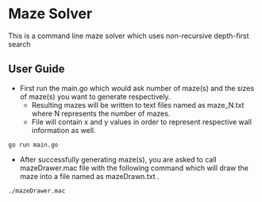 # Maze Solver
This is a command line maze solver which uses non-recursive depth-first search 

## User Guide

- First run the main.go which would ask number of maze(s) and the sizes of maze(s) you want to generate respectively.
  - Resulting mazes will be written to text files named as maze_N.txt where N represents the number of mazes.
  - File will contain x and y values in order to represent respective wall information as well.

```
go run main.go
```

- After successfully generating maze(s), you are asked to call mazeDrawer.mac file with the following command 
  which will draw the maze into a file named as mazeDrawn.txt .
  
```
./mazeDrawer.mac
```
